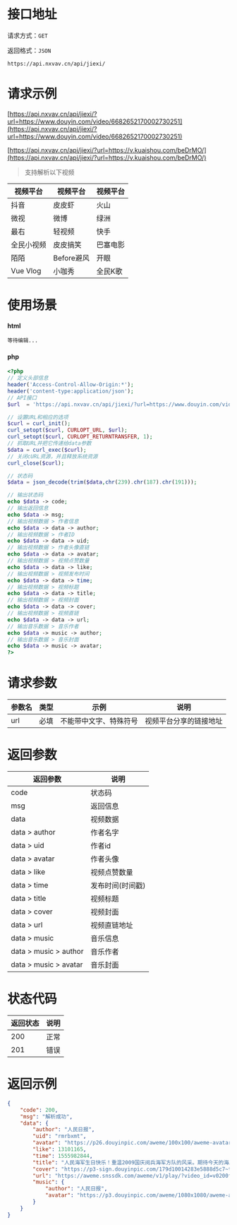 # 接口地址

请求方式：`GET`

返回格式：`JSON`

```API
https://api.nxvav.cn/api/jiexi/
```

# 请求示例

[https://api.nxvav.cn/api/jiexi/?url=https://www.douyin.com/video/6682652170002730251](https://api.nxvav.cn/api/jiexi/?url=https://www.douyin.com/video/6682652170002730251)

[https://api.nxvav.cn/api/jiexi/?url=https://v.kuaishou.com/beDrMO/](https://api.nxvav.cn/api/jiexi/?url=https://v.kuaishou.com/beDrMO/)

> 支持解析以下视频

| 视频平台 | 视频平台 | 视频平台 |
| ------- | ------- | ------- |
| 抖音 | 皮皮虾 | 火山 |
| 微视 | 微博 | 绿洲 |
| 最右 | 轻视频 | 快手 |
| 全民小视频 | 皮皮搞笑 | 巴塞电影 |
| 陌陌 | Before避风 | 开眼 |
| Vue Vlog | 小咖秀 | 全民K歌 |

# 使用场景

<!-- tabs:start -->

#### **html**

```html
等待编辑...
```

#### **php**

```php
<?php
// 定义头部信息
header('Access-Control-Allow-Origin:*');
header('content-type:application/json');
// API接口
$url  = 'https://api.nxvav.cn/api/jiexi/?url=https://www.douyin.com/video/6682652170002730251';

// 设置URL和相应的选项
$curl = curl_init();
curl_setopt($curl, CURLOPT_URL, $url);
curl_setopt($curl, CURLOPT_RETURNTRANSFER, 1);
// 抓取URL并把它传递给data参数
$data = curl_exec($curl);
// 关闭cURL资源，并且释放系统资源
curl_close($curl);

// 状态码
$data = json_decode(trim($data,chr(239).chr(187).chr(191)));

// 输出状态码
echo $data -> code;
// 输出返回信息
echo $data -> msg;
// 输出视频数据 > 作者信息
echo $data -> data -> author;
// 输出视频数据 > 作者ID
echo $data -> data -> uid;
// 输出视频数据 > 作者头像直链
echo $data -> data -> avatar;
// 输出视频数据 > 视频点赞数量
echo $data -> data -> like;
// 输出视频数据 > 视频发布时间
echo $data -> data -> time;
// 输出视频数据 > 视频标题
echo $data -> data -> title;
// 输出视频数据 > 视频封面
echo $data -> data -> cover;
// 输出视频数据 > 视频直链
echo $data -> data -> url;
// 输出音乐数据 > 音乐作者
echo $data -> music -> author;
// 输出音乐数据 > 音乐封面
echo $data -> music -> avatar;
?>
```

<!-- tabs:end -->

# 请求参数

| 参数名 | 类型 | 示例 | 说明 |
| ------ | ---- | ---- | ---- |
| url | 必填 | 不能带中文字、特殊符号 | 视频平台分享的链接地址 |

# 返回参数

| 返回参数 | 说明 |
| -------- | ---- |
| code | 状态码 |
| msg | 返回信息 |
| data | 视频数据 |
| data > author | 作者名字 |
| data > uid | 作者id |
| data > avatar | 作者头像 |
| data > like | 视频点赞数量 |
| data > time | 发布时间(时间戳) |
| data > title | 视频标题 |
| data > cover | 视频封面 |
| data > url | 视频直链地址 |
| data > music | 音乐信息 |
| data > music > author | 音乐作者 |
| data > music > avatar | 音乐封面 |

# 状态代码

| 返回状态 | 说明 |
| -------- | ---- |
| 200 | 正常 |
| 201 | 错误 |

# 返回示例

```json
{
    "code": 200,
    "msg": "解析成功",
    "data": {
        "author": "人民日报",
        "uid": "rmrbxmt",
        "avatar": "https://p26.douyinpic.com/aweme/100x100/aweme-avatar/tos-cn-avt-0015_21b4383e542b8991bcd33d33eeda7d8d.jpeg?from=327834062",
        "like": 13101165,
        "time": 1555982844,
        "title": "人民海军生日快乐！重温2009国庆阅兵海军方队的风采。期待今天的海上阅兵！",
        "cover": "https://p3-sign.douyinpic.com/179d10014283e5888d5c7~tplv-dy-resize-walign-adapt-aq:720:q75.webp?x-expires=1732446000&x-signature=3tnyVWeOdbqyefiUpAihXIZlm9E%3D&from=327834062&s=PackSourceEnum_DOUYIN_REFLOW&se=false&sc=cover&biz_tag=aweme_video&l=20241110191548C144116C1F8758FD053F",
        "url": "https://aweme.snssdk.com/aweme/v1/play/?video_id=v0200ff80000biv6jt2gd9fj4om8m8ag&ratio=720p&line=0",
        "music": {
            "author": "人民日报",
            "avatar": "https://p3.douyinpic.com/aweme/1080x1080/aweme-avatar/tos-cn-avt-0015_21b4383e542b8991bcd33d33eeda7d8d.jpeg?from=327834062"
        }
    }
}
```
